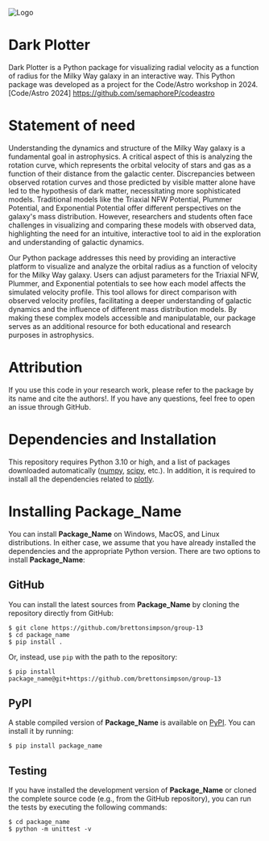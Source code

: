 ![Logo](path_to_the_logo/logo.jpeg)  

# Dark Plotter

Dark Plotter is a Python package for visualizing radial velocity as a function of radius for the Milky Way galaxy in an interactive way. This Python package was developed as a project for the Code/Astro workshop in 2024. [Code/Astro 2024] https://github.com/semaphoreP/codeastro

# Statement of need
Understanding the dynamics and structure of the Milky Way galaxy is a fundamental goal in astrophysics. A critical aspect of this is analyzing the rotation curve, which represents the orbital velocity of stars and gas as a function of their distance from the galactic center. Discrepancies between observed rotation curves and those predicted by visible matter alone have led to the hypothesis of dark matter, necessitating more sophisticated models. Traditional models like the Triaxial NFW Potential, Plummer Potential, and Exponential Potential offer different perspectives on the galaxy's mass distribution. However, researchers and students often face challenges in visualizing and comparing these models with observed data, highlighting the need for an intuitive, interactive tool to aid in the exploration and understanding of galactic dynamics.

Our Python package addresses this need by providing an interactive platform to visualize and analyze the orbital radius as a function of velocity for the Milky Way galaxy. Users can adjust parameters for the Triaxial NFW, Plummer, and Exponential potentials to see how each model affects the simulated velocity profile. This tool allows for direct comparison with observed velocity profiles, facilitating a deeper understanding of galactic dynamics and the influence of different mass distribution models. By making these complex models accessible and manipulatable, our package serves as an additional resource for both educational and research purposes in astrophysics.

# Attribution
If you use this code in your research work, please refer to the package by its name and cite the authors!. If you have any questions, feel free to open an issue through GitHub.

# Dependencies and Installation

This repository requires Python 3.10 or high, and a list of packages downloaded automatically ([numpy](https://github.com/numpy/numpy), [scipy](https://scipy.org/), etc.). In addition, it is required to install all the dependencies related to [plotly](https://plotly.com/python/).

# Installing **Package_Name**

You can install **Package_Name** on Windows, MacOS, and Linux distributions. In either case, we assume that you have already installed the dependencies and the appropriate Python version. There are two options to install **Package_Name**:

## GitHub

You can install the latest sources from **Package_Name** by cloning the repository directly from GitHub:
```
$ git clone https://github.com/brettonsimpson/group-13
$ cd package_name
$ pip install .
```
Or, instead, use `pip` with the path to the repository:
```
$ pip install package_name@git+https://github.com/brettonsimpson/group-13
```

## PyPI
A stable compiled version of **Package_Name** is available on [PyPI](https://pypi.org/). You can install it by running:
```
$ pip install package_name
```

## Testing

If you have installed the development version of **Package_Name** or cloned the complete source code (e.g., from the GitHub repository), you can run the tests by executing the following commands:

```
$ cd package_name
$ python -m unittest -v
```
